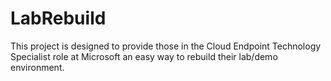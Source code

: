 # LabRebuild
This project is designed to provide those in the Cloud Endpoint Technology Specialist role at Microsoft an easy way to rebuild their lab/demo environment. 
